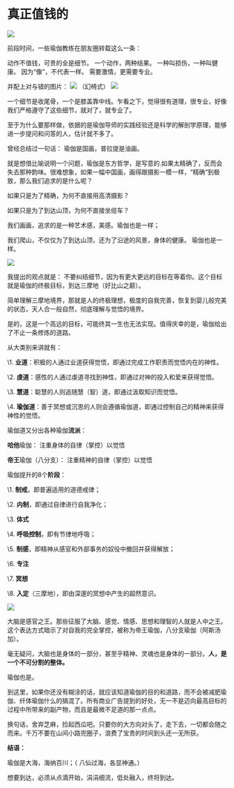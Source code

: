 # 真正值钱的





![](https://oss.sssmoe.com/wp-content/uploads202406062150345.jpg)


前段时间，一些瑜伽教练在朋友圈转载这么一条：

动作不值钱，可贵的全是细节。
一个动作，两种结果。
一种叫损伤，一种叫健康。
因为“像”，不代表一样。
需要激情，更需要专业。

并配上对与错的图片：
![](https://oss.sssmoe.com/wp-content/uploads202406062150346.jpg)
（幻椅式）
![](https://oss.sssmoe.com/wp-content/uploads202406062150347.jpg)

一个细节是收尾骨，一个是膝盖靠中线。乍看之下，觉得很有道理，很专业，好像我们严格遵守了这些细节，就对了，就专业了。

至于为什么要那样做，依据的是瑜伽导师的实践经验还是科学的解剖学原理，能够进一步提问和问答的人，估计就不多了。

曾经总结过一句话：
瑜伽是国画，普拉提是油画。

就是想借比喻说明一个问题，瑜伽是东方哲学，是写意的.如果太精确了，反而会失去那种韵味。很难想象，如果一幅中国画，画得跟摄影一模一样，“精确”到极致，那么我们追求的是什么呢？ 

如果只是为了精确，为何不直接用高清摄影？

如果只是为了到达山顶，为何不直接坐缆车？

我们画画，追求的是一种艺术感，美感。瑜伽也是一样；

我们爬山，不仅仅为了到达山顶，还为了沿途的风景，身体的健康。
瑜伽也是一样。

![](https://oss.sssmoe.com/wp-content/uploads202406062150348.jpg)

我提出的观点就是： 不要纠结细节，因为有更大更远的目标在等着你。这个目标就是瑜伽的终极目标，到达三摩地（好比山之巅）。

简单理解三摩地境界，那就是人的终极理想，极度的自我完善，恢复到婴儿般完美的状态，天人合一般自然，彻底理解与觉悟的境界。

是的，这是一个高远的目标，可能终其一生也无法实现。值得庆幸的是，瑜伽给出了不止一条修炼的道路。

从大类别来讲就有：

\1. **业道**：积极的人通过业道获得觉悟，即通过完成工作职责而觉悟内在的神性。

\2. **虔道**：感性的人通过虔道寻找到神性，即通过对神的投入和爱来获得觉悟。

\3. **慧道**：聪慧的人则追随慧（智）道，即通过汲取知识而觉悟。

\4. **瑜伽道**：善于冥想或沉思的人则会遵循瑜伽道，即通过控制自己的精神来获得神性的觉悟。

瑜伽道又分出各种瑜伽**流派**：

**哈他**瑜伽： 注重身体的自律（掌控）以觉悟

**帝王**瑜伽（八分支）： 注重精神的自律（掌控）以觉悟


瑜伽提升的8个**阶段**：

\1. **制戒**，即普遍适用的道德戒律；

\2. **内制**，即通过自律进行自我净化；

\3. **体式**

\4. **呼吸控制**，即有节律地呼吸；

\5. **制感**，即精神从感官和外部事务的奴役中撤回并获得解放；

\6. **专注**

\7. **冥想**

\8. **入定**（三摩地），即由深邃的冥想中产生的超然意识。

![](https://oss.sssmoe.com/wp-content/uploads202406062150349.jpg)

大脑是感官之王。那些征服了大脑、感觉、情感、思想和理智的人就是人中之王。这个表达方式暗示了对自我的完全掌控，被称为帝王瑜伽，八分支瑜伽（阿斯汤加）。

毫无疑问，大脑也是身体的一部分，甚至乎精神、灵魂也是身体的一部分。**人，是一个不可分割的整体。**

瑜伽也是。

到这里，如果你还没有糊涂的话，就应该知道瑜伽的目的和道路，而不会被减肥瑜伽、纤体瑜伽什么的搞混了。所有商业广告提到的好处，无一不是迈向最高目标的过程中所带来的副产物，而且是最微不足道的那一点点。

换句话，舍弃芝麻，捡起西瓜吧。只要你的大方向对头了，走下去，一切都会随之而来。千万不要在山间小路兜圈子，浪费了宝贵的时间到头还一无所获。

**结语：**

瑜伽是大海，海纳百川；（ 八仙过海，各显神通。）

想要到达，必须从点滴开始，涓涓细流，低处融入，终将到达。
